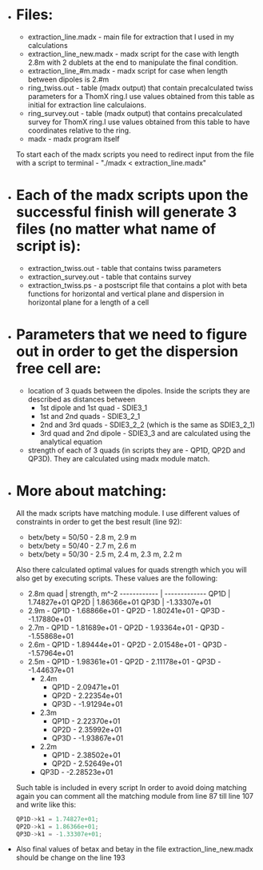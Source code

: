 * # Files:
  * extraction_line.madx - main file for extraction that I used in my calculations
  * extraction_line_new.madx - madx script for the case with length 2.8m with 2 dublets at the end
                                  to manipulate the final condition.
  * extraction_line_#m.madx - madx script for case when length between dipoles is 2.#m
  * ring_twiss.out - table (madx output) that contain precalculated twiss parameters for a ThomX ring.I use values obtained from this table as initial for extraction line calculaions.
  * ring_survey.out         - table (madx output) that contains precalculated survey for ThomX ring.I use values obtained from this table to have coordinates relative to the ring.
  * madx - madx program itself

  To start each of the madx scripts you need to redirect input from the file with a script to terminal -  "./madx < extraction_line.madx"

* # Each of the madx scripts upon the successful finish will generate 3 files (no matter what name of script is):
  * extraction_twiss.out - table that contains twiss parameters
  * extraction_survey.out - table that contains survey
  * extraction_twiss.ps - a postscript file that contains a plot with beta functions for horizontal and vertical plane and dispersion in horizontal plane for a length of a cell

* # Parameters that we need to figure out in order to get the dispersion free cell are:
  * location of 3 quads between the dipoles.
    Inside the scripts they are described as distances between
    * 1st dipole and 1st quad - SDIE3_1
    * 1st and 2nd quads       - SDIE3_2_1
    * 2nd and 3rd quads       - SDIE3_2_2 (which is the same as SDIE3_2_1)
    * 3rd quad and 2nd dipole - SDIE3_3
      and are calculated using the analytical equation
  * strength of each of 3 quads (in scripts they are - QP1D, QP2D and QP3D).
    They are calculated using madx module match.

* # More about matching:
  All the madx scripts have matching module. I use different values of constraints in order to get the best result (line 92):
  * betx/bety = 50/50 - 2.8 m, 2.9 m
  * betx/bety = 50/40 - 2.7 m, 2.6 m
  * betx/bety = 50/30 - 2.5 m, 2.4 m, 2.3 m, 2.2 m

  Also there calculated optimal values for quads strength which you will also get by executing scripts. These values are the following:

  * 2.8m
  quad | strength, m^-2
  ------------ | -------------
  QP1D | 1.74827e+01
  QP2D | 1.86366e+01
  QP3D | -1.33307e+01
  * 2.9m
		- QP1D - 1.68866e+01
		- QP2D - 1.80241e+01
		- QP3D - -1.17880e+01
  * 2.7m
		- QP1D - 1.81689e+01
		- QP2D - 1.93364e+01
		- QP3D - -1.55868e+01
  * 2.6m
		- QP1D - 1.89444e+01
		- QP2D - 2.01548e+01
		- QP3D - -1.57964e+01
  * 2.5m
		- QP1D - 1.98361e+01
		- QP2D - 2.11178e+01
		- QP3D - -1.44637e+01
	* 2.4m
		- QP1D - 2.09471e+01
		- QP2D - 2.22354e+01
		- QP3D - -1.91294e+01
	* 2.3m
		- QP1D - 2.22370e+01
		- QP2D - 2.35992e+01
		- QP3D - -1.93867e+01
	* 2.2m
		- QP1D - 2.38502e+01
		- QP2D - 2.52649e+01
    - QP3D - -2.28523e+01

  Such table is included in every script
  In order to avoid doing matching again you can comment all the matching module from line 87 till line 107 and write like this:
  ```c++
  QP1D->k1 = 1.74827e+01;
  QP2D->k1 = 1.86366e+01;
  QP3D->k1 = -1.33307e+01;
  ```

* Also final values of betax and betay in the file extraction_line_new.madx should be change on the line 193
